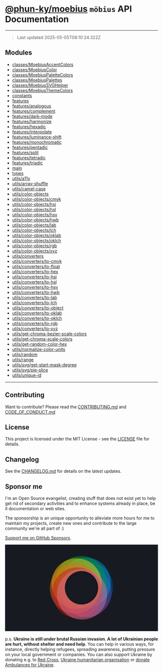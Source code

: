 # [**@phun-ky/moebius**](https://github.com/phun-ky/moebius) `möbius` API Documentation

---

> Last updated 2025-05-05T08:10:24.322Z

##

## Modules

- [classes/MoebiusAccentColors](classes/MoebiusAccentColors.md)
- [classes/MoebiusColor](classes/MoebiusColor.md)
- [classes/MoebiusPaletteColors](classes/MoebiusPaletteColors.md)
- [classes/MoebiusPalettes](classes/MoebiusPalettes.md)
- [classes/MoebiusSVGHelper](classes/MoebiusSVGHelper.md)
- [classes/MoebiusThemeColors](classes/MoebiusThemeColors.md)
- [constants](constants.md)
- [features](features.md)
- [features/analogous](features/analogous.md)
- [features/complement](features/complement.md)
- [features/dark-mode](features/dark-mode.md)
- [features/harmonize](features/harmonize.md)
- [features/hexadic](features/hexadic.md)
- [features/interpolate](features/interpolate.md)
- [features/luminance-shift](features/luminance-shift.md)
- [features/monochromatic](features/monochromatic.md)
- [features/pentadic](features/pentadic.md)
- [features/split](features/split.md)
- [features/tetradic](features/tetradic.md)
- [features/triadic](features/triadic.md)
- [main](main.md)
- [types](types.md)
- [utils/a11y](utils/a11y.md)
- [utils/array-shuffle](utils/array-shuffle.md)
- [utils/camel-case](utils/camel-case.md)
- [utils/color-objects](utils/color-objects.md)
- [utils/color-objects/cmyk](utils/color-objects/cmyk.md)
- [utils/color-objects/hsi](utils/color-objects/hsi.md)
- [utils/color-objects/hsl](utils/color-objects/hsl.md)
- [utils/color-objects/hsv](utils/color-objects/hsv.md)
- [utils/color-objects/hwb](utils/color-objects/hwb.md)
- [utils/color-objects/lab](utils/color-objects/lab.md)
- [utils/color-objects/lch](utils/color-objects/lch.md)
- [utils/color-objects/oklab](utils/color-objects/oklab.md)
- [utils/color-objects/oklch](utils/color-objects/oklch.md)
- [utils/color-objects/rgb](utils/color-objects/rgb.md)
- [utils/color-objects/xyz](utils/color-objects/xyz.md)
- [utils/converters](utils/converters.md)
- [utils/converters/to-cmyk](utils/converters/to-cmyk.md)
- [utils/converters/to-float](utils/converters/to-float.md)
- [utils/converters/to-hex](utils/converters/to-hex.md)
- [utils/converters/to-hsi](utils/converters/to-hsi.md)
- [utils/converters/to-hsl](utils/converters/to-hsl.md)
- [utils/converters/to-hsv](utils/converters/to-hsv.md)
- [utils/converters/to-hwb](utils/converters/to-hwb.md)
- [utils/converters/to-lab](utils/converters/to-lab.md)
- [utils/converters/to-lch](utils/converters/to-lch.md)
- [utils/converters/to-object](utils/converters/to-object.md)
- [utils/converters/to-oklab](utils/converters/to-oklab.md)
- [utils/converters/to-oklch](utils/converters/to-oklch.md)
- [utils/converters/to-rgb](utils/converters/to-rgb.md)
- [utils/converters/to-xyz](utils/converters/to-xyz.md)
- [utils/get-chroma-bezier-scale-colors](utils/get-chroma-bezier-scale-colors.md)
- [utils/get-chroma-scale-colors](utils/get-chroma-scale-colors.md)
- [utils/get-random-color-hex](utils/get-random-color-hex.md)
- [utils/normalize-color-units](utils/normalize-color-units.md)
- [utils/random](utils/random.md)
- [utils/range](utils/range.md)
- [utils/svg/get-start-mask-degree](utils/svg/get-start-mask-degree.md)
- [utils/svg/pie-slice](utils/svg/pie-slice.md)
- [utils/unique-id](utils/unique-id.md)

---

## Contributing

Want to contribute? Please read the [CONTRIBUTING.md](https://github.com/phun-ky/moebius/blob/main/CONTRIBUTING.md) and [CODE_OF_CONDUCT.md](https://github.com/phun-ky/moebius/blob/main/CODE_OF_CONDUCT.md)

## License

This project is licensed under the MIT License - see the [LICENSE](https://github.com/phun-ky/moebius/blob/main/LICENSE) file for details.

## Changelog

See the [CHANGELOG.md](https://github.com/phun-ky/moebius/blob/main/CHANGELOG.md) for details on the latest updates.

## Sponsor me

I'm an Open Source evangelist, creating stuff that does not exist yet to help get rid of secondary activities and to enhance systems already in place, be it documentation or web sites.

The sponsorship is an unique opportunity to alleviate more hours for me to maintain my projects, create new ones and contribute to the large community we're all part of :)

[Support me on GitHub Sponsors](https://github.com/sponsors/phun-ky).

![logo](https://github.com/phun-ky/moebius/blob/main/public/images/logo/logo-ring.png?raw=true)

p.s. **Ukraine is still under brutal Russian invasion. A lot of Ukrainian people are hurt, without shelter and need help**. You can help in various ways, for instance, directly helping refugees, spreading awareness, putting pressure on your local government or companies. You can also support Ukraine by donating e.g. to [Red Cross](https://www.icrc.org/en/donate/ukraine), [Ukraine humanitarian organisation](https://savelife.in.ua/en/donate-en/#donate-army-card-weekly) or [donate Ambulances for Ukraine](https://www.gofundme.com/f/help-to-save-the-lives-of-civilians-in-a-war-zone).
